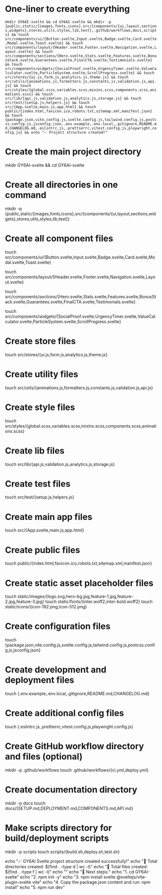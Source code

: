# One-liner to create everything

`mkdir GY6AI-svelte && cd GY6AI-svelte && mkdir -p {public,static/{images,fonts,icons},src/{components/{ui,layout,sections,widgets},stores,utils,styles,lib,test},.github/workflows,docs,scripts} && touch src/components/ui/{Button.svelte,Input.svelte,Badge.svelte,Card.svelte,Modal.svelte,Toast.svelte} && touch src/components/layout/{Header.svelte,Footer.svelte,Navigation.svelte,Layout.svelte} && touch src/components/sections/{Hero.svelte,Stats.svelte,Features.svelte,BonusStack.svelte,Guarantees.svelte,FinalCTA.svelte,Testimonials.svelte} && touch src/components/widgets/{SocialProof.svelte,UrgencyTimer.svelte,ValueCalculator.svelte,ParticleSystem.svelte,ScrollProgress.svelte} && touch src/stores/{ui.js,form.js,analytics.js,theme.js} && touch src/utils/{animations.js,formatters.js,constants.js,validation.js,api.js} && touch src/styles/{global.scss,variables.scss,mixins.scss,components.scss,animations.scss} && touch src/lib/{api.js,validation.js,analytics.js,storage.js} && touch src/test/{setup.js,helpers.js} && touch src/{App.svelte,main.js,app.html} && touch public/{index.html,favicon.ico,robots.txt,sitemap.xml,manifest.json} && touch {package.json,vite.config.js,svelte.config.js,tailwind.config.js,postcss.config.js,jsconfig.json,.env.example,.env.local,.gitignore,README.md,CHANGELOG.md,.eslintrc.js,.prettierrc,vitest.config.js,playwright.config.js} && echo "✅ Project structure created!"`

# Create the main project directory

mkdir GY6AI-svelte && cd GY6AI-svelte

# Create all directories in one command

mkdir -p {public,static/{images,fonts,icons},src/{components/{ui,layout,sections,widgets},stores,utils,styles,lib,test}}

# Create all component files

touch src/components/ui/{Button.svelte,Input.svelte,Badge.svelte,Card.svelte,Modal.svelte,Toast.svelte}

touch src/components/layout/{Header.svelte,Footer.svelte,Navigation.svelte,Layout.svelte}

touch src/components/sections/{Hero.svelte,Stats.svelte,Features.svelte,BonusStack.svelte,Guarantees.svelte,FinalCTA.svelte,Testimonials.svelte}

touch src/components/widgets/{SocialProof.svelte,UrgencyTimer.svelte,ValueCalculator.svelte,ParticleSystem.svelte,ScrollProgress.svelte}

# Create store files

touch src/stores/{ui.js,form.js,analytics.js,theme.js}

# Create utility files

touch src/utils/{animations.js,formatters.js,constants.js,validation.js,api.js}

# Create style files

touch src/styles/{global.scss,variables.scss,mixins.scss,components.scss,animations.scss}

# Create lib files

touch src/lib/{api.js,validation.js,analytics.js,storage.js}

# Create test files

touch src/test/{setup.js,helpers.js}

# Create main app files

touch src/{App.svelte,main.js,app.html}

# Create public files

touch public/{index.html,favicon.ico,robots.txt,sitemap.xml,manifest.json}

# Create static asset placeholder files

touch static/images/{logo.svg,hero-bg.jpg,feature-1.jpg,feature-2.jpg,feature-3.jpg}
touch static/fonts/{inter.woff2,inter-bold.woff2}
touch static/icons/{icon-192.png,icon-512.png}

# Create configuration files

touch {package.json,vite.config.js,svelte.config.js,tailwind.config.js,postcss.config.js,jsconfig.json}

# Create development and deployment files

touch {.env.example,.env.local,.gitignore,README.md,CHANGELOG.md}

# Create additional config files

touch {.eslintrc.js,.prettierrc,vitest.config.js,playwright.config.js}

# Create GitHub workflow directory and files (optional)

mkdir -p .github/workflows
touch .github/workflows/{ci.yml,deploy.yml}

# Create documentation directory

mkdir -p docs
touch docs/{SETUP.md,DEPLOYMENT.md,COMPONENTS.md,API.md}

# Make scripts directory for build/deployment scripts

mkdir -p scripts
touch scripts/{build.sh,deploy.sh,test.sh}

echo "✅ GY6AI Svelte project structure created successfully!"
echo "📁 Total directories created: $(find . -type d | wc -l)"
echo "📄 Total files created: $(find . -type f | wc -l)"
echo ""
echo "🚀 Next steps:"
echo "1. cd GY6AI-svelte"
echo "2. npm init -y"
echo "3. npm install svelte @sveltejs/vite-plugin-svelte vite"
echo "4. Copy the package.json content and run: npm install"
echo "5. npm run dev"
